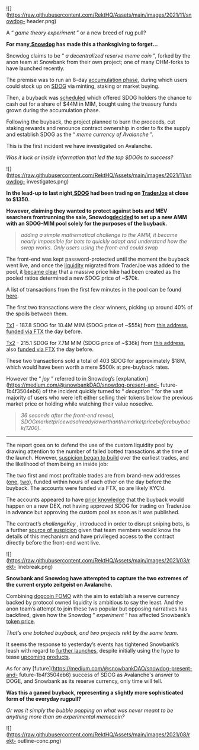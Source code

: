 ![](https://raw.githubusercontent.com/RektHQ/Assets/main/images/2021/11/snowdog-
header.png)

A “ _game theory experiment_ ” or a new breed of rug pull?

 **For many,[Snowdog](https://twitter.com/SnowdogDAO) has made this a
thanksgiving to forget…**

Snowdog claims to be “ _a decentralized reserve meme coin_ ”, forked by the
anon team at Snowbank from their own project; one of many OHM-forks to have
launched recently.

The premise was to run an 8-day [accumulation
phase](https://twitter.com/SnowdogDAO/status/1460000864165376016), during
which users could stock up on
[SDOG](https://www.coingecko.com/en/coins/snowdog) via minting, staking or
market buying.

Then, a buyback was
[scheduled](https://twitter.com/SnowdogDAO/status/1463868041222144001) which
offered SDOG holders the chance to cash out for a share of $44M in MIM, bought
using the treasury funds grown during the accumulation phase.

Following the buyback, the project planned to burn the proceeds, cut staking
rewards and renounce contract ownership in order to fix the supply and
establish SDOG as the “ _meme currency of Avalanche_ ”.

This is the first incident we have investigated on Avalanche.

 _Was it luck or inside information that led the top $DOGs to success?_

![](https://raw.githubusercontent.com/RektHQ/Assets/main/images/2021/11/snowdog-
investigates.png)

 **In the lead-up to last
night,[SDOG](https://www.coingecko.com/en/coins/snowdog) had been trading on
[TraderJoe](https://traderjoexyz.com/) at close to $1350.**

 **However, claiming they wanted to protect against bots and MEV searchers
frontrunning the sale,
Snowdog[decided](https://twitter.com/SnowdogDAO/status/1463989671470546950) to
set up a new AMM with an SDOG-MIM pool solely for the purposes of the
buyback.**

>  _adding a simple mathematical challenge to the AMM, it became nearly
> impossible for bots to quickly adapt and understand how the swap works. Only
> users using the front-end could swap_

The front-end was kept password-protected until the moment the buyback went
live, and once the
[liquidity](https://snowtrace.io/tx/0xb853a431a06643ca0b557bf521d55e07334d50a3d03d925905927234810b553e)
migrated from TraderJoe was added to the pool, it [became
clear](https://twitter.com/FrankResearcher/status/1463983190360662026?t=xB4JemihSoALSP1-QRwZTg&s=19)
that a massive price hike had been created as the pooled ratios determined a
new SDOG price of ~$70k.

A list of transactions from the first few minutes in the pool can be found
[here](https://pastebin.com/raw/8ZS2BpF3).

The first two transactions were the clear winners, picking up around 40% of
the spoils between them.

[Tx1](https://snowtrace.io/tx/0x9207a13689617db6f4f88b3f512f2c7dbcfa87205a410556932f2d383cb38277)
\- 187.8 SDOG for 10.4M MIM (SDOG price of ~$55k) from [this
address](https://snowtrace.io/address/0xae41199b0d576dbe43fbc8a81bd192d7b86b1c3b),
[funded via
FTX](https://etherscan.io/address/0xae41199b0d576dbe43fbc8a81bd192d7b86b1c3b)
the day before.

[Tx2](https://snowtrace.io/tx/0x9e189624e41b3927cee86409084af93610af081fb1f46abff3018c1df9b606f6)
\- 215.1 SDOG for 7.7M MIM (SDOG price of ~$36k) from [this
address](https://snowtrace.io/address/0x83170aa4ae32edc5d86df2e170e373fbf795c37d),
also [funded via
FTX](https://etherscan.io/address/0x83170aa4ae32edc5d86df2e170e373fbf795c37d)
the day before.

These two transactions sold a total of 403 SDOG for approximately $18M, which
would have been worth a mere $500k at pre-buyback rates.

However the “ _joy_ ” referred to in Snowdog’s
[explanation](https://medium.com/@snowbankDAO/snowdog-present-and-
future-1b4f3504eb6) of the incident quickly turned to “ _deception_ ” for the
vast majority of users who were left either selling their tokens below the
previous market price or holding while watching their value nosedive.

>  _36 seconds after the front-end reveal, $SDOG market price was already
> lower than the market price before buyback ($1200)._

* * *

The report goes on to defend the use of the custom liquidity pool by drawing
attention to the number of failed botted transactions at the time of the
launch. However, [suspicion began to
build](https://twitter.com/0xshabby/status/1463992586100633602) over the
earliest trades, and the likelihood of them being an inside job:

The two first and most profitable trades are from brand-new addresses
([one](https://snowtrace.io/address/0xae41199b0d576dbe43fbc8a81bd192d7b86b1c3b),
[two](https://snowtrace.io/address/0x83170aa4ae32edc5d86df2e170e373fbf795c37d)),
funded within hours of each other on the day before the buyback. The accounts
were funded via FTX, so are likely KYC’d.

The accounts appeared to have [prior
knowledge](https://twitter.com/TwigCrypto/status/1464019604913762305) that the
buyback would happen on a new DEX, not having approved SDOG for trading on
TraderJoe in advance but approving the custom pool as soon as it was
published.

The contract’s _challengeKey_ , introduced in order to disrupt sniping bots,
is a further [source of
suspicion](https://twitter.com/artoriamaster/status/1463997950498123780) given
that team members would know the details of this mechanism and have privileged
access to the contract directly before the front-end went live.

![](https://raw.githubusercontent.com/RektHQ/Assets/main/images/2021/03/rekt-
linebreak.png)

 **Snowbank and Snowdog have attempted to capture the two extremes of the
current crypto zeitgeist on Avalanche.**

Combining [dogcoin FOMO](https://rekt.news/fomo-on-meme-street2/) with the aim
to establish a reserve currency backed by protocol owned liquidity is
ambitious to say the least. And the anon team’s attempt to join these two
popular but opposing narratives has backfired, given how the Snowdog “
_experiment_ ” has affected Snowbank’s [token
price](https://www.coingecko.com/en/coins/snowbank).

 _That’s one botched buyback, and two projects rekt by the same team._

It seems the response to yesterday’s events has tightened Snowbank’s leash
with regard to [further
launches](https://twitter.com/SnowbankDAO/status/1464022884700016656), despite
initially using the hype to tease [upcoming
products](https://twitter.com/SnowbankDAO/status/1463990215673065484).

As for any [future](https://medium.com/@snowbankDAO/snowdog-present-and-
future-1b4f3504eb6) success of SDOG as Avalanche's answer to DOGE, and
Snowbank as its reserve currency, only time will tell.

 **Was this a gamed buyback, representing a slightly more sophisticated form
of the everyday rugpull?**

 _Or was it simply the bubble popping on what was never meant to be anything
more than an experimental memecoin?_

![](https://raw.githubusercontent.com/RektHQ/Assets/main/images/2021/08/rekt-
outline-conc.png)


